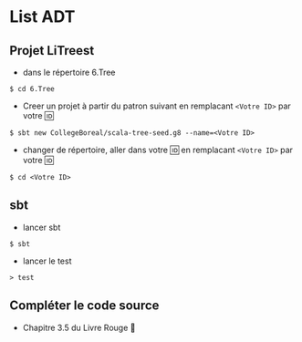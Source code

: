 # List ADT


## Projet LiTreest

* dans le répertoire 6.Tree

````
$ cd 6.Tree
````


* Creer un projet à partir du patron suivant en remplacant `<Votre ID>` par votre :id:


````
$ sbt new CollegeBoreal/scala-tree-seed.g8 --name=<Votre ID>
````

* changer de répertoire, aller dans votre :id:  en remplacant `<Votre ID>` par votre :id:

````
$ cd <Votre ID>
````


## sbt

* lancer sbt

````
$ sbt
````

* lancer le test

````
> test
````


## Compléter le code source

* Chapitre 3.5 du Livre Rouge :closed_book:
